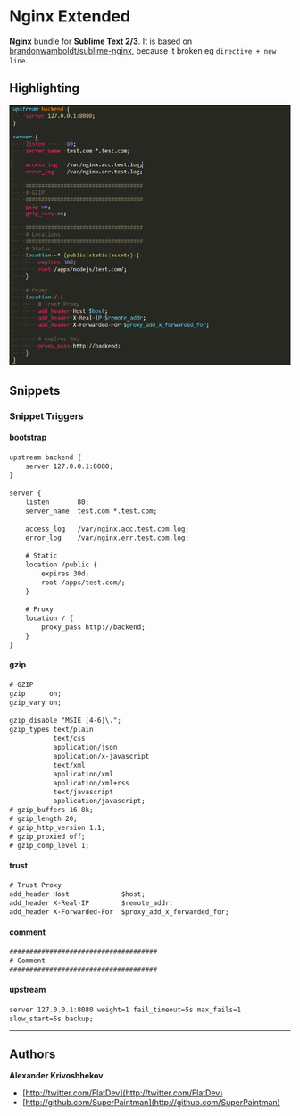 # Nginx Extended
**Nginx** bundle for **Sublime Text 2/3**. It is based on [brandonwamboldt/sublime-nginx](https://github.com/brandonwamboldt/sublime-nginx), because it broken eg `directive + new line`.

## Highlighting
![screenshot](/Readme/example.png)

## Snippets
### Snippet Triggers
#### bootstrap

```nginx
upstream backend {
    server 127.0.0.1:8080;
}
 
server {
    listen       80;
    server_name  test.com *.test.com;

    access_log   /var/nginx.acc.test.com.log;
    error_log    /var/nginx.err.test.com.log;
 
    # Static
    location /public { 
        expires 30d;
        root /apps/test.com/;
    }
 
    # Proxy
    location / {
        proxy_pass http://backend;
    }
}
```

#### gzip

```nginx
# GZIP
gzip      on;
gzip_vary on;

gzip_disable "MSIE [4-6]\.";
gzip_types text/plain 
           text/css 
           application/json 
           application/x-javascript 
           text/xml 
           application/xml 
           application/xml+rss 
           text/javascript 
           application/javascript;
# gzip_buffers 16 8k;
# gzip_length 20;
# gzip_http_version 1.1;
# gzip_proxied off;
# gzip_comp_level 1;
```

#### trust

```nginx
# Trust Proxy
add_header Host             $host;
add_header X-Real-IP        $remote_addr;
add_header X-Forwarded-For  $proxy_add_x_forwarded_for;
```

#### comment

```nginx
#####################################
# Comment
#####################################
```

#### upstream

```nginx
server 127.0.0.1:8080 weight=1 fail_timeout=5s max_fails=1 slow_start=5s backup;
```

***

## Authors

**Alexander Krivoshhekov**

+ [http://twitter.com/FlatDev](http://twitter.com/FlatDev)
+ [http://github.com/SuperPaintman](http://github.com/SuperPaintman)